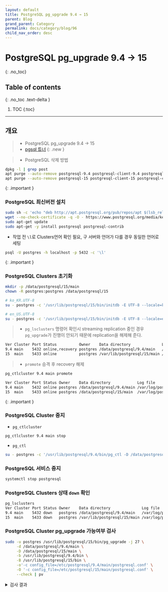 ```yaml
---
layout: default
title: PostgreSQL pg_upgrade 9.4 → 15
parent: Blog
grand_parent: Category
permalink: docs/category/blog/96
child_nav_order: desc
---
```

# PostgreSQL pg_upgrade 9.4 → 15
{: .no_toc}

## Table of contents
{: .no_toc .text-delta }

1. TOC
{:toc}

---
## 개요

> - PostgreSQL pg_upgrade 9.4 → 15
> - [pgsql 튜너](https://pgtune.leopard.in.ua/)
{: .new }

> - PostgreSQL 삭제 방법
```bash
dpkg -l | grep post
apt purge --auto-remove postgresql-9.4 postgresql-client-9.4 postgresql-contrib-9.4
apt purge --auto-remove postgresql-15 postgresql-client-15 postgresql-contrib
```
>
{: .important }

### PostgreSQL 최신버전 설치

```bash
sudo sh -c 'echo "deb http://apt.postgresql.org/pub/repos/apt $(lsb_release -cs)-pgdg main" > /etc/apt/sources.list.d/pgdg.list'
wget --no-check-certificate -q -O - https://www.postgresql.org/media/keys/ACCC4CF8.asc | sudo apt-key add -
sudo apt-get update
sudo apt-get -y install postgresql postgresql-contrib
```

- 작업 전 `\l`로 Clusters언어 확인 필요, 구 서버와 언어가 다를 경우 동일한 언어로 세팅

>
```bash
psql -U postgres -h localhost -p 5432 -c '\l'
```
>
{: .important }

### PostgreSQL Clusters 초기화

```bash
mkdir -p /data/postgresql/15/main
chown -R postgres:postgres /data/postgresql/15
```

```bash
# ko_KR.UTF-8
su - postgres -c '/usr/lib/postgresql/15/bin/initdb -E UTF-8 --locale=ko_KR.UTF-8 -D /data/postgresql/15/main'
```

```bash
# en_US.UTF-8
su - postgres -c '/usr/lib/postgresql/15/bin/initdb -E UTF-8 --locale=en_US.UTF-8 -D /data/postgresql/15/main'
```

> - `pg_lsclusters` 명령어 확인시 streaming replication 중인 경우 `pg_upgrade`가 진행이 안되기 때문에 replication을 해제해 준다.
```bash
Ver Cluster Port Status          Owner    Data directory              Log file
9.4 main    5432 online,recovery postgres /data/postgresql/9.4/main   /var/log/postgresql/postgresql-9.4-main.log
15  main    5433 online          postgres /var/lib/postgresql/15/main /var/log/postgresql/postgresql-15-main.log
```
>
> - `promote` 승격 후 recovery 해제
```bash
pg_ctlcluster 9.4 main promote
```
>
```bash
Ver Cluster Port Status Owner    Data directory            Log file
9.4 main    5432 online postgres /data/postgresql/9.4/main /var/log/postgresql/postgresql-9.4-main.log
15  main    5433 online postgres /data/postgresql/15/main  /var/log/postgresql/postgresql-15-main.log
```
>
{: .important }

### PostgreSQL Cluster 중지

- `pg_ctlcluster`

```bash
pg_ctlcluster 9.4 main stop
```

- `pg_ctl`

```bash
su - postgres -c '/usr/lib/postgresql/9.4/bin/pg_ctl -D /data/postgresql/9.4/main stop'
```

### PostgreSQL 서비스 중지

```bash
systemctl stop postgresql
```

### PostgreSQL Clusters 상태 `down` 확인

```bash
pg_lsclusters
Ver Cluster Port Status Owner    Data directory              Log file
9.4 main    5432 down   postgres /data/postgresql/9.4/main   /var/log/postgresql/postgresql-9.4-main.log
15  main    5433 down   postgres /var/lib/postgresql/15/main /var/log/postgresql/postgresql-15-main.log
```

### PostgreSQL Cluster pg_upgrade 가능여부 검사

```bash
sudo -u postgres /usr/lib/postgresql/15/bin/pg_upgrade -j 27 \
     -d /data/postgresql/9.4/main \
     -D /data/postgresql/15/main \
     -b /usr/lib/postgresql/9.4/bin \
     -B /usr/lib/postgresql/15/bin \
     -o'-c config_file=/etc/postgresql/9.4/main/postgresql.conf' \
     -O '-c config_file=/etc/postgresql/15/main/postgresql.conf' \
     --check | pv
```

<details markdown="block">
  <summary>
    검사 결과
  </summary>
  {: .text-delta }
```bash
일관성 검사 수행중
------------------
Checking cluster versions                                   ok
Checking database user is the install user                  ok
Checking database connection settings                       ok
Checking for prepared transactions                          ok
Checking for system-defined composite types in user tables  ok
Checking for reg* data types in user tables                 ok
Checking for contrib/isn with bigint-passing mismatch       ok
Checking for user-defined encoding conversions              ok
Checking for user-defined postfix operators                 ok
Checking for incompatible polymorphic functions             ok
Checking for tables WITH OIDS                               ok
Checking for invalid "sql_identifier" user columns          ok
Checking for invalid "unknown" user columns                 ok
Checking for hash indexes                                   ok
Checking for roles starting with "pg_"                      ok
Checking for presence of required libraries                 ok
Checking database user is the install user                  ok
Checking for prepared transactions                          ok
Checking for new cluster tablespace directories             ok
 
*클러스터 호환성*
1.24KiB 0:25:38 [ 844miB/s]
```
</details>

### PostgreSQL Cluster pg_upgrade 수행

```bash
sudo -u postgres /usr/lib/postgresql/15/bin/pg_upgrade -j 27 \
     -d /data/postgresql/9.4/main \
     -D /data/postgresql/15/main \
     -b /usr/lib/postgresql/9.4/bin \
     -B /usr/lib/postgresql/15/bin \
     -o'-c config_file=/etc/postgresql/9.4/main/postgresql.conf' \
     -O '-c config_file=/etc/postgresql/15/main/postgresql.conf'|\
     pv
```

<details markdown="block">
  <summary>
    수행 결과
  </summary>
  {: .text-delta }
```bash
일관성 검사 수행중
------------------
Checking cluster versions                                   ok
Checking database user is the install user                  ok
Checking database connection settings                       ok
Checking for prepared transactions                          ok
Checking for system-defined composite types in user tables  ok
Checking for reg* data types in user tables                 ok
Checking for contrib/isn with bigint-passing mismatch       ok
Checking for user-defined encoding conversions              ok
Checking for user-defined postfix operators                 ok
Checking for incompatible polymorphic functions             ok
Checking for tables WITH OIDS                               ok
Checking for invalid "sql_identifier" user columns          ok
Checking for invalid "unknown" user columns                 ok
Checking for roles starting with "pg_"                      ok
Creating dump of global objects                             ok
Creating dump of database schemas                           ok
Checking for presence of required libraries                 ok
Checking database user is the install user                  ok
Checking for prepared transactions                          ok
Checking for new cluster tablespace directories             ok

여기서 pg_upgrade 작업을 실패한다면, 재시도 하기 전에 먼저
새 클러스터를 처음부터 다시 만들어 진행해야 합니다.

업그레이드 진행 중
------------------
Analyzing all rows in the new cluster                       ok
Freezing all rows in the new cluster                        ok
Deleting files from new pg_xact                             ok
Copying old pg_clog to new server                           ok
Setting oldest XID for new cluster                          ok
Setting next transaction ID and epoch for new cluster       ok
Deleting files from new pg_multixact/offsets                ok
Copying old pg_multixact/offsets to new server              ok
Deleting files from new pg_multixact/members                ok
Copying old pg_multixact/members to new server              ok
Setting next multixact ID and offset for new cluster        ok
Resetting WAL archives                                      ok
Setting frozenxid and minmxid counters in new cluster       ok
Restoring global objects in the new cluster                 ok
Restoring database schemas in the new cluster               ok
Copying user relation files                                 ok
Setting next OID for new cluster                            ok
Sync data directory to disk                                 ok
Creating script to delete old cluster                       ok
Checking for hash indexes                                   ok
Checking for extension updates                              notice

해당 서버에는 업데이트 해야하는 확장 모듈이 있습니다.
이 작업은 ALTER EXTENSION 명령으로 할 수 있으며, 작업 명령은
    update_extensions.sql
파일 안에 있습니다. 데이터베이스 슈퍼유저로 psql로 접속해서
이 파일 안에 있는 명령을 수행하면 확장 모듈을 업데이트 할 수 있습니다.

업그레이드 완료
---------------
pg_upgrade 작업에서는 최적화기를 위한 통계 정보까지 업그레이드
하지는 않습니다. 새 서버가 실행 될 때, 다음 명령을 수행하길 권합니다:
    /usr/lib/postgresql/15/bin/vacuumdb --all --analyze-in-stages

아래 스크립트를 실행하면, 옛 클러스터 자료를 지울 것입니다:
    ./delete_old_cluster.sh
3.52KiB 2:18:29
```
</details>

### conf 설정파일 수정

- 미리 `pgtune` 사이트를 통해 설정파일 정보 수정

```bash
cp -a /root/15/{postgresql.conf,pg_hba.conf} /etc/postgresql/15/main/
```

### PostgreSQL 설정파일 수정

- `/etc/postgresql/15/main/pg_hba.conf`
- `/etc/postgresql/15/main/postgresql.conf`

### PostgreSQL 명령어 모음

- PostgreSQL Cluster 목록 확인

```bash
pg_lsclusters
```

- PostgreSQL Cluster 중지

```bash
pg_ctlcluster 9.4 main_9.4 stop
```

- PostgreSQL Cluster 이름변경

```bash
pg_renamecluster 9.4 main main_9.4
```

- PostgreSQL Cluster 9.4 `main` 삭제

```bash
# ※ 데이터가 삭제되므로 ⚠️주의 필요
# 데이터가 업그레이드 정상 확인 후 삭제 필수
# pg_lsclusters `down` 재확인 후 삭제하는 것이 안전
pg_dropcluster 9.4 main_9.4 --stop
```

- PostgreSQL Cluster Master 승격

```bash
pg_ctlcluster 9.4 main promote
```

- PostgreSQL `Master` `Slave` 확인

```bash
# Master PostgreSQL DB 확인 명령어 e.g f: false
# Slave PostgreSQL DB 확인 명령어 e.g t: true
SELECT pg_is_in_recovery();
```

- PostgreSQL `Master` Replication 확인

```bash
SELECT * FROM pg_stat_replication;
```

- PostgreSQL `Slave` Replication 확인

```bash
SELECT * FROM pg_stat_wal_receiver;
```

- PostgreSQL 권한 변경 (선택사항)

```bash
# /data/postgresql/15/main/ 디렉토리 권한 변경
find /data/postgresql/15/main/ -type d | pv -l -s $(find /data/postgresql/15/main/ -type d | wc -l) | xargs chmod 0700
# /data/postgresql/15/main/ 파일 권한 변경
find /data/postgresql/15/main/ -type f | pv -l -s $(find /data/postgresql/15/main/ -type f | wc -l) | xargs chmod 0640
```
